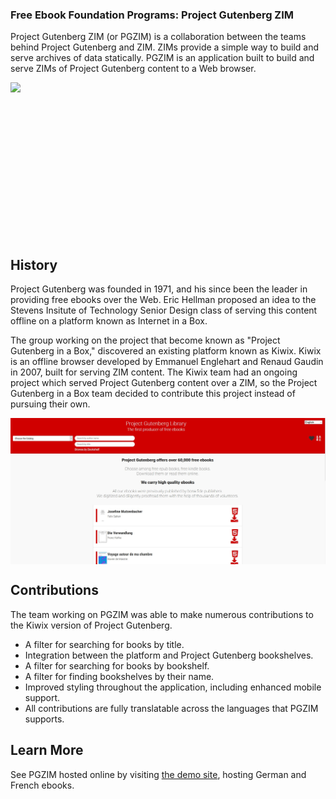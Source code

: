 ### Free Ebook Foundation Programs: Project Gutenberg ZIM

Project Gutenberg ZIM (or PGZIM) is a collaboration between the teams behind Project Gutenberg and ZIM. ZIMs provide a simple way
to build and serve archives of data statically. PGZIM is an application built to build and serve ZIMs of Project Gutenberg content to a Web browser.

<img src="https://www.kiwix.org/wp-content/uploads/kiwix_visual_512x512.png" height="250px" style="display: block; text-align: center; margin: auto;" >

## History

Project Gutenberg was founded in 1971, and his since been the leader in providing free ebooks over the Web. Eric Hellman proposed an idea to the Stevens Insitute of Technology Senior Design class of serving this content offline on a platform known as Internet in a Box.

The group working on the project that become known as "Project Gutenberg in a Box," discovered an existing platform known as Kiwix. Kiwix is an offline browser developed by Emmanuel Englehart and Renaud Gaudin in 2007, built for serving ZIM content. The Kiwix team had an ongoing project which served Project Gutenberg content over a ZIM, so the Project Gutenberg in a Box team decided to contribute this project instead of pursuing their own.

<img src="pgzim.jpg" style="display: block; margin: auto;">

## Contributions

The team working on PGZIM was able to make numerous contributions to the Kiwix version of Project Gutenberg.

- A filter for searching for books by title.
- Integration between the platform and Project Gutenberg bookshelves.
- A filter for searching for books by bookshelf.
- A filter for finding bookshelves by their name.
- Improved styling throughout the application, including enhanced mobile support.
- All contributions are fully translatable across the languages that PGZIM supports.

## Learn More

See PGZIM hosted online by visiting [the demo site](http://pgzim.ebookfoundation.org/kiwix/gutenberg_de-fr_all_2020-04/A/Home.html), hosting German and French ebooks.
